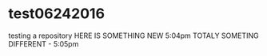 # test06242016
testing a repository
HERE IS SOMETHING NEW 5:04pm
TOTALY SOMETING DIFFERENT - 5:05pm
